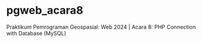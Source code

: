 # pgweb_acara8
Praktikum Pemrograman Geospasial: Web 2024 | Acara 8: PHP Connection with Database (MySQL)
